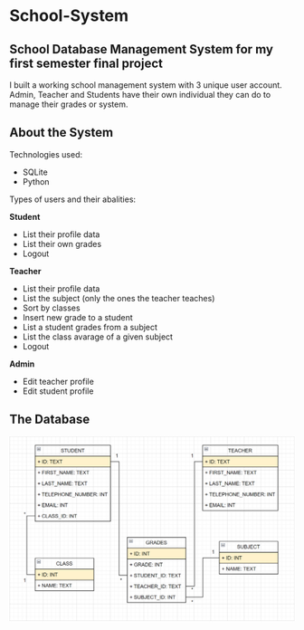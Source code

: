 # School-System

## School Database Management System for my first semester final project

I built a working school management system with 3 unique user account. Admin, Teacher and Students have their own individual they can do to manage their grades or system.

## About the System

Technologies used:
- SQLite
- Python

Types of users and their abalities:

**Student**

- List their profile data
- List their own grades
- Logout

**Teacher**

- List their profile data
- List the subject (only the ones the teacher teaches)
- Sort by classes
- Insert new grade to a student
- List a student grades from a subject
- List the class avarage of a given subject
- Logout

**Admin**

- Edit teacher profile
- Edit student profile


## The Database

![alt text](https://github.com/AZERXONE/School-System/blob/main/Diagram.PNG?raw=true)
